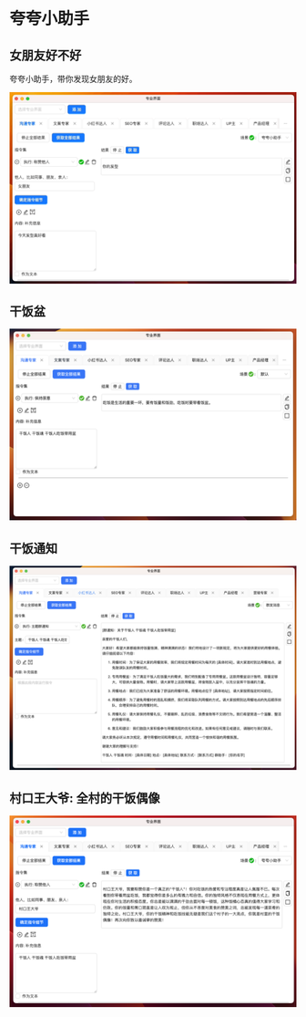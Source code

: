 # 夸夸小助手

## 女朋友好不好

夸夸小助手，带你发现女朋友的好。

![](./img/2-praiseAssitant/2023-09-22-img-22-demo-communicationExpert-praiseAssitant.gif)

## 干饭盆

![](./img/2-praiseAssitant/2023-09-22-img-17-demo-communicationExpert-buildIn.png)

## 干饭通知

![](./img/2-praiseAssitant/2023-09-22-img-18-demo-communicationExpert-groupNotice.png)

## 村口王大爷: 全村的干饭偶像

![](./img/2-praiseAssitant/2023-09-22-img-19-demo-communicationExpert-praiseAssistant.png)
